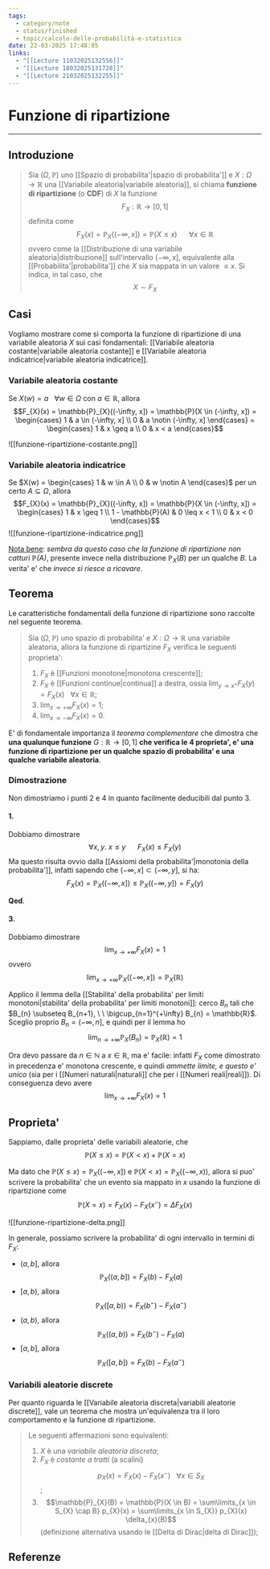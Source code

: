 ```yaml
---
tags:
  - category/note
  - status/finished
  - topic/calcolo-delle-probabilità-e-statistica
date: 22-03-2025 17:48:05
links:
  - "[[Lecture 11032025132556]]"
  - "[[Lecture 18032025131728]]"
  - "[[Lecture 21032025132255]]"
---
```

# Funzione di ripartizione
---
## Introduzione
> Sia $(\Omega, \mathbb{P})$ uno [[Spazio di probabilita'|spazio di probabilita']] e $X: \Omega \to \mathbb{R}$ una [[Variabile aleatoria|variabile aleatoria]], si chiama **funzione di ripartizione** (o **CDF**) di $X$ la funzione
> $$F_{X}: \mathbb{R} \to [0, 1]$$
> definita come
> $$F_{X}(x) = \mathbb{P}_{X}((-\infty, x]) = \mathbb{P}(X \leq x) \ \ \ \ \ \ \forall x \in \mathbb{R}$$
> ovvero come la [[Distribuzione di una variabile aleatoria|distribuzione]] sull'intervallo $(-\infty, x]$, equivalente alla [[Probabilita'|probabilita']] che $X$ sia mappata in un valore $\leq x$.
> Si indica, in tal caso, che
> $$X \sim F_{X}$$

## Casi
Vogliamo mostrare come si comporta la funzione di ripartizione di una variabile aleatoria $X$ sui casi fondamentali: [[Variabile aleatoria costante|variabile aleatoria costante]] e [[Variabile aleatoria indicatrice|variabile aleatoria indicatrice]].

### Variabile aleatoria costante
Se $X(w) = a \ \ \ \forall w \in \Omega$ con $a \in \mathbb{R}$, allora
$$F_{X}(x) = \mathbb{P}_{X}((-\infty, x]) = \mathbb{P}(X \in (-\infty, x]) = \begin{cases} 1 & a \in (-\infty, x] \\ 0 & a \notin (-\infty, x] \end{cases} = \begin{cases} 1 & x \geq a \\ 0 & x < a \end{cases}$$

![[funzione-ripartizione-costante.png]]

### Variabile aleatoria indicatrice
Se $X(w) = \begin{cases} 1 & w \in A \\ 0 & w \notin A \end{cases}$ per un certo $A \subseteq \Omega$, allora
$$F_{X}(x) = \mathbb{P}_{X}((-\infty, x]) = \mathbb{P}(X \in (-\infty, x]) = \begin{cases} 1 & x \geq 1 \\ 1 - \mathbb{P}(A) & 0 \leq x < 1 \\ 0 & x < 0 \end{cases}$$
![[funzione-ripartizione-indicatrice.png]]

<u>Nota bene</u>: _sembra da questo caso che la funzione di ripartizione non catturi $\mathbb{P}(A)$_, presente invece nella distribuzione $\mathbb{P}_{X}(B)$ per un qualche $B$. La verita' e' che _invece si riesce a ricavare_.

## Teorema
Le caratteristiche fondamentali della funzione di ripartizione sono raccolte nel seguente teorema.
> Sia $(\Omega, \mathbb{P})$ uno spazio di probabilita' e $X: \Omega \to \mathbb{R}$ una variabile aleatoria, allora la funzione di ripartizine $F_{X}$ verifica le seguenti proprieta':
> 1. $F_{X}$ è [[Funzioni monotone|monotona crescente]];
> 2. $F_{X}$ è [[Funzioni continue|continua]] a destra, ossia $\lim_{y \to x^{+}} F_{X}(y) = F_{X}(x) \ \ \ \forall x \in \mathbb{R}$;
> 3. $\lim_{x \to +\infty} F_{X}(x) = 1$;
> 4. $\lim_{x \to -\infty} F_{X}(x) = 0$.

E' di fondamentale importanza il _teorema complementare_ che dimostra che **una qualunque funzione** $G: \mathbb{R} \to [0, 1]$ **che verifica le 4 proprieta', e' una funzione di ripartizione per un qualche spazio di probabilita' e una qualche variabile aleatoria**.

### Dimostrazione
Non dimostriamo i punti 2 e 4 in quanto facilmente deducibili dal punto 3.

#### 1.
Dobbiamo dimostrare
$$\forall x, y. \ x \leq y \ \ \ \ \ \  F_{X}(x) \leq F_{X}(y)$$
Ma questo risulta ovvio dalla [[Assiomi della probabilita'|monotonia della probabilita']], infatti sapendo che $(-\infty, x] \subset (-\infty, y]$, si ha:
$$F_{X}(x) = \mathbb{P}_{X}((-\infty, x]) \leq \mathbb{P}_{X}((-\infty, y]) = F_{X}(y)$$

**Qed**.

#### 3.
Dobbiamo dimostrare
$$\lim_{x \to +\infty} F_{X}(x) = 1$$
ovvero
$$\lim_{x \to +\infty} \mathbb{P}_{X}((-\infty, x]) = \mathbb{P}_{X}(\mathbb{R})$$

Applico il lemma della [[Stabilita' della probabilita' per limiti monotoni|stabilita' della probabilita' per limiti monotoni]]: cerco $B_{n}$ tali che $B_{n} \subseteq B_{n+1}, \ \ \bigcup_{n=1}^{+\infty} B_{n} = \mathbb{R}$. Sceglio proprio $B_{n} = (-\infty, n]$, e quindi per il lemma ho
$$\lim_{n \to +\infty} \mathbb{P}_{X}(B_{n}) = \mathbb{P}_{X}(\mathbb{R}) = 1$$

Ora devo passare da $n \in \mathbb{N}$ a $x \in \mathbb{R}$, ma e' facile: infatti $F_{X}$ come dimostrato in precedenza e' monotona crescente, e quindi _ammette limite, e questo e' unico_ (sia per i [[Numeri naturali|naturali]] che per i [[Numeri reali|reali]]). Di conseguenza devo avere
$$\lim_{x \to +\infty} F_{X}(x) = 1$$

## Proprieta'
Sappiamo, dalle proprieta' delle variabili aleatorie, che
$$\mathbb{P}(X \leq x) = \mathbb{P}(X < x) + \mathbb{P}(X = x)$$

Ma dato che $\mathbb{P}(X \leq x) = \mathbb{P}_{X}((-\infty, x])$ e $\mathbb{P}(X < x) = \mathbb{P}_{X}((-\infty, x))$, allora si puo' scrivere la probabilita' che un evento sia mappato in $x$ usando la funzione di ripartizione come
$$\mathbb{P}(X = x) = F_{X}(x) - F_{X}(x^{-}) = \Delta F_{X}(x)$$

![[funzione-ripartizione-delta.png]]

In generale, possiamo scrivere la probabilita' di ogni intervallo in termini di $F_{X}$:
- $(a, b]$, allora $$\mathbb{P}_{X}((a, b]) = F_{X}(b) - F_{X}(a)$$
- $[a, b)$, allora $$\mathbb{P}_{X}([a, b)) = F_{X}(b^{-}) - F_{X}(a^{-})$$
- $(a, b)$, allora $$\mathbb{P}_{X}((a, b)) = F_{X}(b^{-}) - F_{X}(a)$$
- $[a, b]$, allora $$\mathbb{P}_{X}([a, b]) = F_{X}(b) - F_{X}(a^{-})$$

### Variabili aleatorie discrete
Per quanto riguarda le [[Variabile aleatoria discreta|variabili aleatorie discrete]], vale un teorema che mostra un'equivalenza tra il loro comportamento e la funzione di ripartizione.
> Le seguenti affermazioni sono equivalenti:
> 1. $X$ è una _variabile aleatoria discreta_;
> 2. $F_{X}$ è _costante a tratti_ (a scalini) $$p_{X}(x) = F_{X}(x) - F_{X}(x^{-}) \ \ \ \forall x \in S_{X}$$;
> 3. $$\mathbb{P}_{X}(B) = \mathbb{P}(X \in B) = \sum\limits_{x \in S_{X} \cap B} p_{X}(x) = \sum\limits_{x \in S_{X}} p_{X}(x) \delta_{x}(B)$$ (definizione alternativa usando le [[Delta di Dirac|delta di Dirac]]);

## Referenze